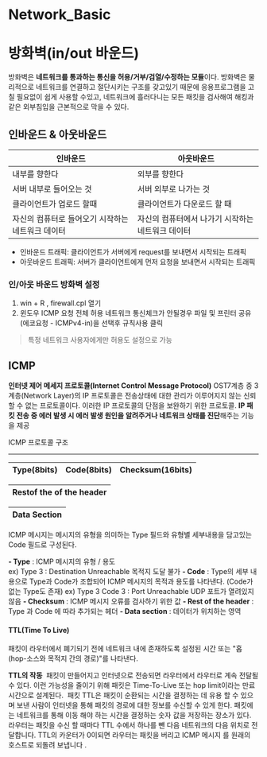 # Network_Basic



# 방화벽(in/out 바운드)

방화벽은 **네트워크를 통과하는 통신을 허용/거부/검열/수정하는 모듈**이다. 방화벽은 물리적으로 네트워크를 연결하고 절단시키는 구조를 갖고있기 때문에 응용프로그램을 고칠 필요없이 쉽게 사용할 수있고, 네트워크에 흘러다니는 모든 패킷을 검사해여 해킹과 같은 외부침입을 근본적으로 막을 수 있다. 


## 인바운드 & 아웃바운드

|인바운드		|아웃바운드                         
|---						|---
|내부를 향한다		|외부를 향한다
|서버 내부로 들어오는 것  |서버 외부로 나가는 것   
|클라이언트가 업로드 할때 | 클라이언트가 다운로드 할 때
| 자신의 컴퓨터로 들어오기 시작하는 네트워크 데이터 | 자신의 컴퓨터에서 나가기 시작하는 네트워크 데이터

- 인바운드 트래픽: 클라이언트가 서버에게 request를 보내면서 시작되는 트래픽 
- 아웃바운드 트래픽: 서버가 클라이언트에게 먼저 요청을 보내면서 시작되는 트래픽

### 인/아웃 바운드 방화벽 설정
 1. win + R , firewall.cpl 열기
 2. 윈도우 ICMP 요청 전체 허용
	네트워크 통신체크가 안될경우 파일 및 프린터 공유(에코요청 - ICMPv4-in)을 선택후 규칙사용 클릭

> 특정 네트워크 사용자에게만 허용도 설정으로 가능

## ICMP
**인터넷 제어 메세지 프로토콜(Internet Control Message Protocol)**
OST7계층 중 3계층(Network Layer)의  IP 프로토콜은 전송상태에 대한 관리가 이루어지지 않는 신뢰할 수 없는 프로토콜이다. 이러한 IP 프로토콜의 단점을 보완하기 위한 프로토콜. **IP 패킷 전송 중 에러 발생 시 에러 발생 원인을 알려주거나 네트워크 상태를 진단**해주는 기능을 제공

ICMP 프로토콜 구조 <HR>

| Type(8bits)		|Code(8bits)		| Checksum(16bits)
|-							|-							|-	

|		Restof the of the header
|-

|		Data Section
|-

ICMP 메시지는 메시지의 유형을 의미하는 Type 필드와 유형별 세부내용을 담고있는 Code 필드로 구성된다.

**- Type**  : ICMP 메시지의 유형 / 용도  
ex) Type 3 : Destination Unreachable 목적지 도달 불가
**- Code**  : Type의 세부 내용으로 Type과 Code가 조합되어 ICMP 메시지의 목적과 용도를 나타낸다. (Code가 없는 Type도 존재)
ex) Type 3 Code 3 : Port Unreachable UDP 포트가 열려있지 않음
**- Checksum**  : ICMP 메시지 오류를 검사하기 위한 값
**- Rest of the header**  : Type 과 Code 에 따라 추가되는 헤더
**- Data section**  : 데이터가 위치하는 영역

#### TTL(Time To Live)
패킷이 라우터에서 폐기되기 전에 네트워크 내에 존재하도록 설정된 시간 또는 "홉(hop-소스와 목적지 간의 경로)"를 나타낸다.

**TTL의 작동**
&nbsp;패킷이 만들어지고 인터넷으로 전송되면 라우터에서 라우터로 계속 전달될 수 있다. 이런 가능성을 줄이기 위해 패킷은  Time-To-Live 또는 hop limit이라는 만료 시간으로 설계된다.
&nbsp;패킷 TTL은 패킷이 순환되는 시간을 결정하는 데 유용 할 수 있으며 보낸 사람이 인터넷을 통해 패킷의 경로에 대한 정보를 수신할 수 있게 한다. 
패킷에는 네트워크를 통해 이동 해야 하는 시간을 결정하는 숫자 값을 저장하는 장소가 있다. 라우터는 패킷을 수신 할 때마다 TTL 수에서 하나를 뺀 다음 네트워크의 다음 위치로 전달합니다. TTL의 카운터가 0이되면 라우터는 패킷을 버리고 ICMP 메시지 를 원래의 호스트로 되돌려 보냅니다 .
